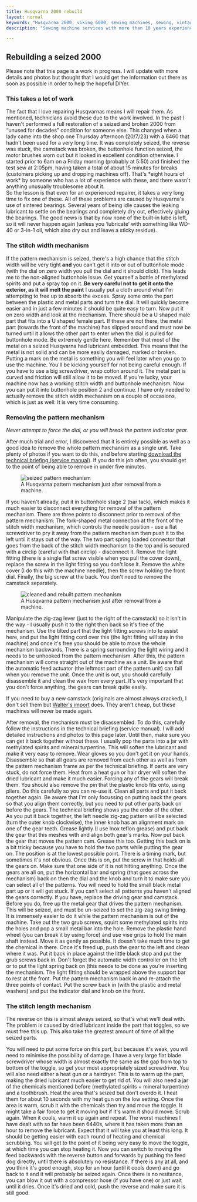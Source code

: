 ```yaml
---
title: Husqvarna 2000 rebuild
layout: normal
keywords: "Husqvarna 2000, viking 6000, sewing machines, sewing, vintage, melbourne"
description: "Sewing machine services with more than 10 years experience based in Melbourne, Australia"

---
```

<div class="container justify-content-center">
<div class="row">
<div class="col-12 mb-1">
<h2>Rebuilding a seized 2000</h2>
<p class="has-large-font">
Please note that this page is a work in progress. I will update with more details and photos but thought that I would get the information out there as soon as possible in order to help the hopeful DIYer.
</p>
<h3>This takes a lot of work</h3>
<p class="has-large-font">
The fact that I love repairing Husqvarnas means I will repair them. As mentioned, technicians avoid these due to the work involved. In the past I haven't performed a full restoration of a seized and broken 2000 from &ldquo;unused for decades&rdquo; condition for someone else. This changed when a lady came into the shop one Thursday afternoon (20/7/23) with a 6460 that hadn't been used for a very long time. It was completely seized, the reverse was stuck, the camstack was broken, the buttonhole function seized, the motor brushes worn out but it looked in excellent condition otherwise. I started prior to 6am on a Friday morning (probably at 5:50) and finished the test sew at 2:05pm, having taken a total of about 15 minutes for breaks (customers picking up and dropping machines off). That's *eight hours of work* by someone who has a lot of experience with these, and there wasn't anything unusually troublesome about it.
<br/>So the lesson is that even for an experienced repairer, it takes a very long time to fix one of these. All of these problems are caused by Husqvarna's use of sintered bearings. Several years of being idle causes the leaking lubricant to settle on the bearings and completely dry out, effectively gluing the bearings. The good news is that by now none of the built-in lube is left, so it will never happen again (unless you &lsquo;lubricate&rsquo; with something like WD-40 or 3-in-1 oil, which also dry out and leave a sticky residue).
</p>
<h3>The stitch width mechanism</h3>
<p class="has-large-font">
If the pattern mechanism is seized, there's a high chance that the stitch width will be very tight <b>and</b> you can't get it into or out of buttonhole mode (with the dial on zero width you pull the dial and it should click). This leads me to the non-aligned buttonhole issue. Get yourself a bottle of methylated spirits and put a spray top on it. <b>Be very careful not to get it onto the exterior, as it will melt the paint</b> I usually put a cloth around what I'm attempting to free up to absorb the excess. Spray some onto the part between the plastic and metal parts and turn the dial. It will quickly become easier and in just a few minutes it should be quite easy to turn. Now put it on zero width and look at the mechanism. There should be a U shaped male part that fits into a U shaped female part. If these are not there, the metal part (towards the front of the machine) has slipped around and must now be turned until it allows the other part to enter when the dial is pulled for buttonhole mode. Be extremely gentle here. Remember that most of the metal on a seized Husqvarna had lubricant embedded. This means that the metal is not solid and can be more easily damaged, marked or broken. Putting a mark on the metal is something you will feel later when you go to use the machine. You'll be kicking yourself for not being careful enough. If you have to use a big screwdriver, wrap cotton around it. The metal part is curved and friction will still allow it to be moved. If you're lucky, your machine now has a working stitch width and buttonhole mechanism. Now you can put it into buttonhole position 2 and continue.
I have only needed to actually remove the stitch width mechanism on a couple of occasions, which is just as well: It is very time consuming.
</p>
<h3>Removing the pattern mechanism</h3>
<p class="has-large-font">
<em>Never attempt to force the dial, or you will break the pattern indicator gear.</em> 
</p>
<p class="has-large-font">
After much trial and error, I discovered that it is entirely possible as well as a good idea to remove the whole pattern mechanism as a single unit. Take plenty of photos if you want to do this, and before starting <a href="https://archive.org/details/husqvarna-viking-service-manual-en">download the technical briefing (service manual)</a>. If you do this job often, you should get to the point of being able to remove in under five minutes.
</p>
<figure class="figure">
<img src="assets/images/pattern-b4-sm.jpg" class="figure-img img-fluid rounded float-start" alt="seized pattern mechanism" />
<figcaption class="figure-caption text-end">A Husqvarna pattern mechanism just after removal from a machine.</figcaption>
</figure>
<p class="has-large-font">
If you haven't already, put it in buttonhole stage 2 (bar tack), which makes it much easier to disconnect everything for removal of the pattern mechanism. There are three points to disconnect prior to removal of the pattern mechanism: The fork-shaped metal connection at the front of the stitch width mechanism, which controls the needle position - use a flat screwdriver to pry it away from the pattern mechanism then push it to the left until it stays out of the way. The two part spring loaded connector that goes from the back of the stitch width mechanism to the top and is secured with a circlip (careful with that circlip) - disconnect it. Remove the light fitting (there is a single flat screw visible when you pull the cover down), replace the screw in the light fitting so you don't lose it. Remove the white cover (I do this with the machine needle), then the screw holding the front dial. Finally, the big screw at the back. You don't need to remove the camstack separately.
</p>
<figure class="figure">
<img src="assets/images/pattern-after-sm.jpg" class="figure-img img-fluid rounded float-start" alt="cleaned and rebuilt pattern mechanism" />
<figcaption class="figure-caption text-end">A Husqvarna pattern mechanism just after removal from a machine.</figcaption>
</figure>
<p class="has-large-font">
Manipulate the zig-zag lever (just to the right of the camstack) so it isn't in the way - I usually push it to the right then back so it's free of the mechanism. Use the tilted part that the light fitting screws into to assist here, and put the light fitting cord over this (the light fitting will stay in the machine) and once it's free you should be able to move the whole mechanism backwards. There is a spring surrounding the light wiring and it needs to be unhooked from the pattern mechanism. After this, the pattern mechanism will come straight out of the machine as a unit. Be aware that the automatic feed actuator (the leftmost part of the pattern unit) can fall when you remove the unit. Once the unit is out, you should carefully disassemble it and clean the wax from every part. It's very important that you don't force anything, the gears can break quite easily.
</p>
<p class="has-large-font">
If you need to buy a new camstack (originals are almost always cracked), I don't sell them but <a href="https://waltersimport.com.au/product/husqvarna-camstack/">Walter's import</a> does. They aren't cheap, but these machines will never be made again.
</p>
<p class="has-large-font">
After removal, the mechanism must be disassembled. To do this, carefully follow the instructions in the technical briefing (service manual). I will add detailed instructions and photos to this page later. Until then, make sure you can get it back together without these. I usually pop the parts into a jar with methylated spirits and mineral turpentine. This will soften the lubricant and make it very easy to remove. Wear gloves so you don't get it on your hands.
Disassemble so that all gears are removed from each other as well as from the pattern mechanism frame as per the technical briefing. If parts are very stuck, do not force them. Heat from a heat gun or hair dryer will soften the dried lubricant and make it much easier. Forcing any of the gears will break them. You should also remove the pin that the plastic knob fits onto, using pliers. Do this carefully so you can re-use it.
Clean all parts and put it back together again. Be aware that I'm only focussing on putting back the gears so that you align them correctly, but you need to put other parts back on before the gears. The technical briefing shows you the order of the other.
As you put it back together, the left needle zig-zag pattern will be selected (turn the outer knob clockwise), the inner knob has an alignment mark on one of the gear teeth. Grease lightly (I use Inox teflon grease) and put back the gear that this meshes with and align both gear's marks. Now put back the gear that moves the pattern cam. Grease this too. Getting this back on is a bit tricky because you have to hold the two parts while putting the gear on. The position is at the lowest possible point. There is a timing mark, but sometimes it's not obvious. Once this is on, put the screw in that holds all the gears on. Make sure that one side of it is not hitting anything.
Once the gears are all on, put the horizontal bar and spring (that goes across the mechanism) back on then the dial and the knob and turn it to make sure you can select all of the patterns. You will need to hold the small black metal part up or it will get stuck. If you can't select all patterns you haven't aligned the gears correctly. If you have, replace the driving gear and camstack.
Before you do, free up the metal gear that drives the pattern mechanism. This will be seized, and must be un-seized to set the zig-zag swing timing. It is immensely easier to do it while the pattern mechanism is out of the machine. Take out the two grub screws, squirt some methylated spirits into the holes and pop a small metal bar into the hole. Remove the plastic hand wheel (you can break it by using force) and use vise grips to hold the main shaft instead. Move it as gently as possible. It doesn't take much time to get the chemical in there. Once it's freed up, push the gear to the left and clean where it was. Put it back in place against the little black stop and put the grub screws back in. 
Don't forget the automatic width controller on the left or to put the light spring back on (this needs to be done as you're inserting the mechanism. The light fitting should be wrapped above the support bar to rest at the front.
Put the pattern mechanism back in and re-attach the three points of contact. Put the screw back in (with the plastic and metal washers) and put the indicator dial and knob on the front. 
</p>
<h3>The stitch length mechanism</h3>
<p class="has-large-font">
The reverse on this is almost always seized, so that's what we'll deal with. The problem is caused by dried lubricant inside the part that toggles, so we must free this up. This also take the greatest amount of time of all the seized parts. 
</p>
<p class="has-large-font">
You will need to put some force on this part, but because it's weak, you will need to minimise the possibility of damage. I have a very large flat blade screwdriver whose width is almost exactly the same as the gap from top to bottom of the toggle, so get your most appropriately sized screwdriver. You will also need either a heat gun or a hairdryer. This is to warm up the part, making the dried lubricant much easier to get rid of. You will also need a jar of the chemicals mentioned before (methylated spirits + mineral turpentine) and a toothbrush. Heat the area that's seized but don't overdo it. I heat them for about 10 seconds with my heat gun on the low setting. Once the area is warm, scrub it with the chemicals then try and move the toggle. It might take a fair force to get it moving but if it's warm it should move. Scrub again. When it cools, warm it up again and repeat. The worst machines I have dealt with so far have been 6440s, where it has taken more than an hour to remove the lubricant. Expect that it will take you at least this long. It should be getting easier with each round of heating and chemical scrubbing. You will get to the point of it being very easy to move the toggle, at which time you can stop heating it. Now you can switch to moving the feed backwards with the reverse button and forwards by pushing the feed dog directly, until there is absolutely no resistance. If there is any at all, and you think it's good enough, stop for an hour (until it cools down) and go back to it and it will probably be seized again. Once there is no resitance, you can blow it out with a compressor hose (if you have one) or just wait until it dries. Once it's dried and cold, push the reverse and make sure it is still good. 
</p>

</div><!-- end col -->
</div><!-- end row -->
</div><!-- end container -->

